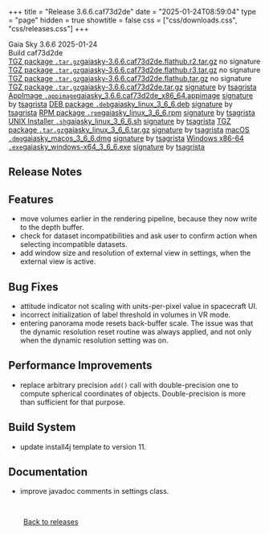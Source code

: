 +++
title = "Release 3.6.6.caf73d2de"
date = "2025-01-24T08:59:04"
type = "page"
hidden = true
showtitle = false
css = ["css/downloads.css", "css/releases.css"]
+++

<div class="download-container">
<div id="download-title">
<i class="gs-mdi-tag"></i>
Gaia Sky <span class="downloads-version">3.6.6</span> 
<time class="downloads-releasedate" datetime="2025-01-24T08:59:04" title="Published: 2025-01-24T08:59:04"><i class="gs-mdi-calendar"></i> 2025-01-24</time>
<div class="downloads-build">Build caf73d2de</div></div>
<div class="download-section">
<a href="https://gaia.ari.uni-heidelberg.de/gaiasky/releases/3.6.6.caf73d2de/gaiasky-3.6.6.caf73d2de.flathub.r2.tar.gz" class="download-button"><i class="gs-mdi-zip-box icon-button"></i> TGZ package <code>.tar.gz</code><span class="download-sub">gaiasky-3.6.6.caf73d2de.flathub.r2.tar.gz</span></a>
<span class="signature">no signature</span>
<a href="https://gaia.ari.uni-heidelberg.de/gaiasky/releases/3.6.6.caf73d2de/gaiasky-3.6.6.caf73d2de.flathub.r3.tar.gz" class="download-button"><i class="gs-mdi-zip-box icon-button"></i> TGZ package <code>.tar.gz</code><span class="download-sub">gaiasky-3.6.6.caf73d2de.flathub.r3.tar.gz</span></a>
<span class="signature">no signature</span>
<a href="https://gaia.ari.uni-heidelberg.de/gaiasky/releases/3.6.6.caf73d2de/gaiasky-3.6.6.caf73d2de.flathub.tar.gz" class="download-button"><i class="gs-mdi-zip-box icon-button"></i> TGZ package <code>.tar.gz</code><span class="download-sub">gaiasky-3.6.6.caf73d2de.flathub.tar.gz</span></a>
<span class="signature">no signature</span>
<a href="https://gaia.ari.uni-heidelberg.de/gaiasky/releases/3.6.6.caf73d2de/gaiasky-3.6.6.caf73d2de.tar.gz" class="download-button"><i class="gs-mdi-zip-box icon-button"></i> TGZ package <code>.tar.gz</code><span class="download-sub">gaiasky-3.6.6.caf73d2de.tar.gz</span></a>
<span class="signature">
<a href="https://gaia.ari.uni-heidelberg.de/gaiasky/releases/3.6.6.caf73d2de/gaiasky-3.6.6.caf73d2de.tar.gz.sig">signature</a>  by  <a href="https://keyserver.ubuntu.com/pks/lookup?search=0x448C2B189756743013D5F7C22FD2A59C1D734C1F&fingerprint=on&op=index">tsagrista</a>
</span>
<a href="https://gaia.ari.uni-heidelberg.de/gaiasky/releases/3.6.6.caf73d2de/gaiasky_3.6.6.caf73d2de_x86_64.appimage" class="download-button"><i class="gs-material-symbols-box icon-button"></i> AppImage <code>.appimage</code><span class="download-sub">gaiasky_3.6.6.caf73d2de_x86_64.appimage</span></a>
<span class="signature">
<a href="https://gaia.ari.uni-heidelberg.de/gaiasky/releases/3.6.6.caf73d2de/gaiasky_3.6.6.caf73d2de_x86_64.appimage.sig">signature</a>  by  <a href="https://keyserver.ubuntu.com/pks/lookup?search=0x448C2B189756743013D5F7C22FD2A59C1D734C1F&fingerprint=on&op=index">tsagrista</a>
</span>
<a href="https://gaia.ari.uni-heidelberg.de/gaiasky/releases/3.6.6.caf73d2de/gaiasky_linux_3_6_6.deb" class="download-button"><i class="gs-mdi-debian icon-button"></i> DEB package <code>.deb</code><span class="download-sub">gaiasky_linux_3_6_6.deb</span></a>
<span class="signature">
<a href="https://gaia.ari.uni-heidelberg.de/gaiasky/releases/3.6.6.caf73d2de/gaiasky_linux_3_6_6.deb.sig">signature</a>  by  <a href="https://keyserver.ubuntu.com/pks/lookup?search=0x448C2B189756743013D5F7C22FD2A59C1D734C1F&fingerprint=on&op=index">tsagrista</a>
</span>
<a href="https://gaia.ari.uni-heidelberg.de/gaiasky/releases/3.6.6.caf73d2de/gaiasky_linux_3_6_6.rpm" class="download-button"><i class="gs-mdi-fedora icon-button"></i> RPM package <code>.rpm</code><span class="download-sub">gaiasky_linux_3_6_6.rpm</span></a>
<span class="signature">
<a href="https://gaia.ari.uni-heidelberg.de/gaiasky/releases/3.6.6.caf73d2de/gaiasky_linux_3_6_6.rpm.sig">signature</a>  by  <a href="https://keyserver.ubuntu.com/pks/lookup?search=0x448C2B189756743013D5F7C22FD2A59C1D734C1F&fingerprint=on&op=index">tsagrista</a>
</span>
<a href="https://gaia.ari.uni-heidelberg.de/gaiasky/releases/3.6.6.caf73d2de/gaiasky_linux_3_6_6.sh" class="download-button"><i class="gs-token-unix icon-button"></i> UNIX Installer <code>.sh</code><span class="download-sub">gaiasky_linux_3_6_6.sh</span></a>
<span class="signature">
<a href="https://gaia.ari.uni-heidelberg.de/gaiasky/releases/3.6.6.caf73d2de/gaiasky_linux_3_6_6.sh.sig">signature</a>  by  <a href="https://keyserver.ubuntu.com/pks/lookup?search=0x448C2B189756743013D5F7C22FD2A59C1D734C1F&fingerprint=on&op=index">tsagrista</a>
</span>
<a href="https://gaia.ari.uni-heidelberg.de/gaiasky/releases/3.6.6.caf73d2de/gaiasky_linux_3_6_6.tar.gz" class="download-button"><i class="gs-mdi-zip-box icon-button"></i> TGZ package <code>.tar.gz</code><span class="download-sub">gaiasky_linux_3_6_6.tar.gz</span></a>
<span class="signature">
<a href="https://gaia.ari.uni-heidelberg.de/gaiasky/releases/3.6.6.caf73d2de/gaiasky_linux_3_6_6.tar.gz.sig">signature</a>  by  <a href="https://keyserver.ubuntu.com/pks/lookup?search=0x448C2B189756743013D5F7C22FD2A59C1D734C1F&fingerprint=on&op=index">tsagrista</a>
</span>
<a href="https://gaia.ari.uni-heidelberg.de/gaiasky/releases/3.6.6.caf73d2de/gaiasky_macos_3_6_6.dmg" class="download-button"><i class="gs-fa6-brands-apple icon-button"></i> macOS <code>.dmg</code><span class="download-sub">gaiasky_macos_3_6_6.dmg</span></a>
<span class="signature">
<a href="https://gaia.ari.uni-heidelberg.de/gaiasky/releases/3.6.6.caf73d2de/gaiasky_macos_3_6_6.dmg.sig">signature</a>  by  <a href="https://keyserver.ubuntu.com/pks/lookup?search=0x448C2B189756743013D5F7C22FD2A59C1D734C1F&fingerprint=on&op=index">tsagrista</a>
</span>
<a href="https://gaia.ari.uni-heidelberg.de/gaiasky/releases/3.6.6.caf73d2de/gaiasky_windows-x64_3_6_6.exe" class="download-button"><i class="gs-fa6-brands-windows icon-button"></i> Windows x86-64 <code>.exe</code><span class="download-sub">gaiasky_windows-x64_3_6_6.exe</span></a>
<span class="signature">
<a href="https://gaia.ari.uni-heidelberg.de/gaiasky/releases/3.6.6.caf73d2de/gaiasky_windows-x64_3_6_6.exe.sig">signature</a>  by  <a href="https://keyserver.ubuntu.com/pks/lookup?search=0x448C2B189756743013D5F7C22FD2A59C1D734C1F&fingerprint=on&op=index">tsagrista</a>
</span>
</div>
</div>

<section class="release-notes">

# Release Notes


## Features
- move volumes earlier in the rendering pipeline, because they now write to the depth buffer.
- check for dataset incompatibilities and ask user to confirm action when selecting incompatible datasets.
- add window size and resolution of external view in settings, when the external view is active.

## Bug Fixes
- attitude indicator not scaling with units-per-pixel value in spacecraft UI.
- incorrect initialization of label threshold in volumes in VR mode.
- entering panorama mode resets back-buffer scale. The issue was that the dynamic resolution reset routine was always applied, and not only when the dynamic resolution setting was on.

## Performance Improvements
- replace arbitrary precision `add()` call with double-precision one to compute spherical coordinates of objects. Double-precision is more than sufficient for that purpose.

## Build System
- update install4j template to version 11.

## Documentation
- improve javadoc comments in settings class.
</section>


<p class="center-text" style="padding: 30px;"><a href="/downloads/releases"><i class="gs-mdi-arrow-left-bold-circle"></i> Back to releases</a>
</p>
